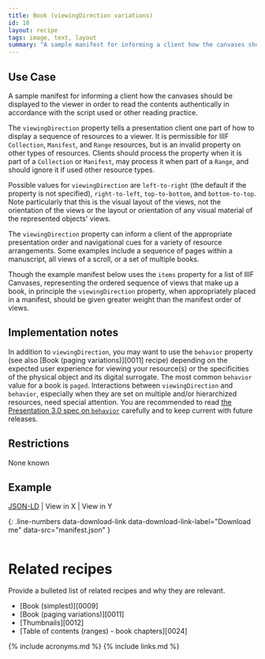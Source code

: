 ```yaml
---
title: Book (viewingDirection variations)
id: 10
layout: recipe
tags: image, text, layout
summary: "A sample manifest for informing a client how the canvases should be displayed to the viewer in order to read the contents authentically in accordance with the script used or other reading practice."
---
```


## Use Case

A sample manifest for informing a client how the canvases should be displayed to the viewer in order to read the contents authentically in accordance with the script used or other reading practice.

The `viewingDirection` property tells a presentation client one part of how to display a sequence of resources to a viewer. It is permissible for IIIF `Collection`, `Manifest`, and `Range` resources, but is an invalid property on other types of resources. Clients should process the property when it is part of a `Collection` or `Manifest`, may process it when part of a `Range`, and should ignore it if used other resource types.

Possible values for `viewingDirection` are `left-to-right` (the default if the property is not specified), `right-to-left`, `top-to-bottom`, and `bottom-to-top`. Note particularly that this is the visual layout of the views, not the orientation of the views or the layout or orientation of any visual material of the represented objects' views.

The `viewingDirection` property can inform a client of the appropriate presentation order and navigational cues for a variety of resource arrangements. Some examples include a sequence of pages within a manuscript, all views of a scroll, or a set of multiple books.

Though the example manifest below uses the `items` property for a list of IIIF Canvases, representing the ordered sequence of views that make up a book, in principle the `viewingDirection` property, when appropriately placed in a manifest, should be given greater weight than the manifest order of views. 

## Implementation notes

In addition to `viewingDirection`, you may want to use the `behavior` property (see also [Book (paging variations)][0011] recipe) depending on the expected user experience for viewing your resource(s) or the specificities of the physical object and its digital surrogate. The most common `behavior` value for a book is `paged`. Interactions between `viewingDirection` and `behavior`, especially when they are set on multiple and/or hierarchized resources, need special attention. You are recommended to read [the Presentation 3.0 spec on `behavior`](https://iiif.io/api/presentation/3.0/#behavior) carefully and to keep current with future releases.


## Restrictions

None known

## Example

[JSON-LD](manifest.json) | View in X | View in Y 

{: .line-numbers data-download-link data-download-link-label="Download me" data-src="manifest.json" }
```json
```

# Related recipes

Provide a bulleted list of related recipes and why they are relevant.

* [Book (simplest)][0009]
* [Book (paging variations)][0011]
* [Thumbnails][0012]
* [Table of contents (ranges) - book chapters][0024]

{% include acronyms.md %}
{% include links.md %}